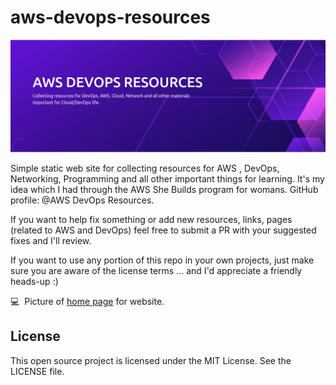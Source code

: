 # aws-devops-resources

<p align="center"><img src="images/githubawsdevops.png"/></p>

Simple static web site for collecting resources for AWS , DevOps, Networking, Programming and all other important things for learning. It's my idea which I had through the AWS She Builds program for womans. GitHub profile: @AWS DevOps Resources.

If you want to help fix something or add new resources, links, pages (related to AWS and DevOps)  feel free to submit a PR with your suggested fixes and I'll review.

If you want to use any portion of this repo in your own projects, just make sure you are aware of the license terms ... and I'd appreciate a friendly heads-up :)


:computer: &nbsp;Picture of [home page](https://github.com/JustPLegend/aws-cloud-resources/blob/main/indexpage.png) for website. 

<h2> License </h2>

This open source project is licensed under the MIT License. See the LICENSE file.
